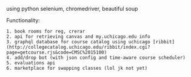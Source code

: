 using python selenium, chromedriver, beautiful soup 


Functionality:

	1. book rooms for reg, crerar
	2. api for retrieving canvas and my.uchicago.edu info
	3. graphql database for course catalog using uchicago [ribbit](http://collegecatalog.uchicago.edu/ribbit/index.cgi?page=getcourse.rjs&code=CMSC%2015100)
	4. add/drop bot (with json config and time-aware course scheduler)
	5. evaluations api 
	6. marketplace for swapping classes (lol jk not yet)


